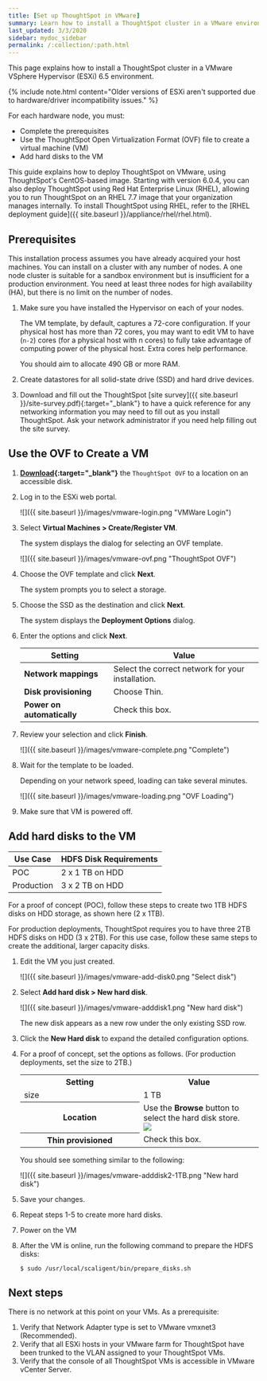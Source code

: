 ```yaml
---
title: [Set up ThoughtSpot in VMware]
summary: Learn how to install a ThoughtSpot cluster in a VMware environment.
last_updated: 3/3/2020
sidebar: mydoc_sidebar
permalink: /:collection/:path.html
---
```

This page explains how to install a ThoughtSpot cluster in a VMware VSphere Hypervisor (ESXi) 6.5 environment.

{% include note.html content="Older versions of ESXi aren't supported due to hardware/driver incompatibility issues." %}

For each hardware node, you must:

* Complete the prerequisites
* Use the ThoughtSpot Open Virtualization Format (OVF) file to create
a virtual machine (VM)
* Add hard disks to the VM

This guide explains how to deploy ThoughtSpot on VMware, using ThoughtSpot's CentOS-based image. Starting with version 6.0.4, you can also deploy ThoughtSpot using Red Hat Enterprise Linux (RHEL), allowing you to run ThoughtSpot on an RHEL 7.7 image that your organization manages internally. To install ThoughtSpot using RHEL, refer to the [RHEL deployment guide]({{ site.baseurl }}/appliance/rhel/rhel.html).

## Prerequisites

This installation process assumes you have already acquired your host machines.
You can install on a cluster with any number of nodes. A one node cluster is suitable
for a sandbox environment but is insufficient for a production environment. You need at least three nodes for high availability (HA), but there is no limit on the number of nodes.

1. Make sure you have installed the Hypervisor on each of your nodes.

   The VM template, by default, captures a 72-core configuration. If your
   physical host has more than 72 cores, you may want to edit VM to have (`n-2`)
   cores (for a physical host with n cores) to fully take advantage of computing
   power of the physical host. Extra cores help performance.

   You should aim to allocate 490 GB or more RAM.

2. Create datastores for all solid-state drive (SSD) and hard drive devices.

3. Download and fill out the ThoughtSpot [site survey]({{ site.baseurl }}/site-survey.pdf){:target="_blank"} to have a quick reference for any networking information you may need to fill out as you install ThoughtSpot. Ask your network administrator if you need help filling out the site survey.

## Use the OVF to Create a VM

1. **[Download](https://thoughtspot.egnyte.com/dl/iWvEqo76Pr/){:target="_blank"}** the `ThoughtSpot OVF` to a location on an accessible disk.

2. Log in to the ESXi web portal.

    ![]({{ site.baseurl }}/images/vmware-login.png "VMWare Login")

2. Select **Virtual Machines > Create/Register VM**.

   The system displays the dialog for selecting an OVF template.

   ![]({{ site.baseurl }}/images/vmware-ovf.png "ThoughtSpot OVF")

3. Choose the OVF template and click **Next**.

   The system prompts you to select a storage.

4. Choose the SSD as the destination and click **Next**.

   The system displays the **Deployment Options** dialog.

5. Enter the options and click **Next**.

    | Setting                    | Value                                             |
    |----------------------------|---------------------------------------------------|
    | **Network mappings**       | Select the correct network for your installation. |
    | **Disk provisioning**      | Choose Thin.                                      |
    | **Power on automatically** | Check this box.                                   |

6. Review your selection and click **Finish**.

   ![]({{ site.baseurl }}/images/vmware-complete.png "Complete")

7. Wait for the template to be loaded.

   Depending on your network speed, loading can take several minutes.

   ![]({{ site.baseurl }}/images/vmware-loading.png "OVF Loading")

8. Make sure that VM is powered off.


## Add hard disks to the VM

| Use Case      | HDFS Disk Requirements |
| --------      | ---------------------- |
| POC           | 2 x 1 TB on HDD        |
| Production    | 3 x 2 TB on HDD        |

For a proof of concept (POC), follow these steps to create two 1TB HDFS disks on
HDD storage, as shown here (2 x 1TB).

For production deployments, ThoughtSpot requires you to have three 2TB HDFS
disks on HDD (3 x 2TB). For this use case, follow these same steps to create the
additional, larger capacity disks.

1. Edit the VM you just created.

   ![]({{ site.baseurl }}/images/vmware-add-disk0.png "Select disk")

2. Select **Add hard disk > New hard disk**.

   ![]({{ site.baseurl }}/images/vmware-adddisk1.png "New hard disk")

   The new disk appears as a new row under the only existing SSD row.

3. Click the **New Hard disk** to expand the detailed configuration options.
4. For a proof of concept, set the options as follows. (For production deployments, set the size to 2TB.)

    <table>
    <colgroup>
    <col width="50%" />
    <col width="50%" />
    </colgroup>
    <tr>
     <th>Setting</th>
     <th>Value</th>
    </tr>
    <tr>
     <td>size</td>
     <td>1 TB</td>
    </tr>
    <tr>
     <th>Location</th>
     <td>
     Use the <strong>Browse</strong> button to select the hard disk store.
     <br>
     <img src="{{ "/images/vmware-adddisk3.png "| prepend: site.baseurl  }}" />
     </td>
    </tr>
    <tr>
     <th>Thin provisioned</th>
     <td>Check this box.</td>
    </tr>
    </table>

    You should see something similar to the following:

   ![]({{ site.baseurl }}/images/vmware-adddisk2-1TB.png "New hard disk")

5. Save your changes.
6. Repeat steps 1-5 to create more hard disks.
7. Power on the VM
8. After the VM is online, run the following command to prepare the HDFS disks:

    ```
    $ sudo /usr/local/scaligent/bin/prepare_disks.sh
    ```

## Next steps

There is no network at this point on your VMs. As a prerequisite:

1. Verify that Network Adapter type is set to VMware vmxnet3 (Recommended).
2. Verify that all ESXi hosts in your VMware farm for ThoughtSpot have been trunked to the VLAN assigned to your ThoughtSpot VMs.
3. Verify that the console of all ThoughtSpot VMs is accessible in VMware vCenter Server.
